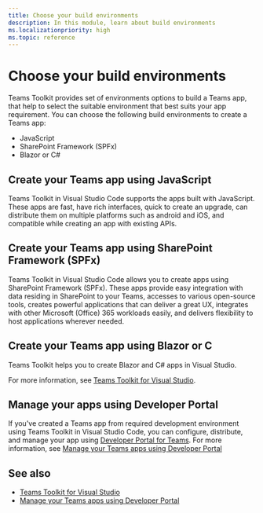 ```yaml
---
title: Choose your build environments
description: In this module, learn about build environments
ms.localizationpriority: high
ms.topic: reference
---
```


# Choose your build environments

Teams Toolkit provides set of environments options to build a Teams app, that help to select the suitable environment that best suits your app requirement. You can choose the following build environments to create a Teams app:

* JavaScript
* SharePoint Framework (SPFx)
* Blazor or C#

## Create your Teams app using JavaScript

Teams Toolkit in Visual Studio Code supports the apps built with JavaScript. These apps are fast, have rich interfaces, quick to create an upgrade, can distribute them on multiple platforms such as android and iOS, and compatible while creating an app with existing APIs.

## Create your Teams app using SharePoint Framework (SPFx)

Teams Toolkit in Visual Studio Code allows you to create apps using SharePoint Framework (SPFx). These apps provide easy integration with data residing in SharePoint to your Teams, accesses to various open-source tools, creates powerful applications that can deliver a great UX, integrates with other Microsoft (Office) 365 workloads easily, and delivers flexibility to host applications wherever needed.

## Create your Teams app using Blazor or C #

Teams Toolkit helps you to create Blazor and C# apps in Visual Studio.

For more information, see [Teams Toolkit for Visual Studio](visual-studio-overview.md).

## Manage your apps using Developer Portal

If you've created a Teams app from required development environment using Teams Toolkit in Visual Studio Code, you can configure, distribute, and manage your app using <a href="https://dev.teams.microsoft.com" target="_blank">Developer Portal for Teams</a>.
For more information, see [Manage your Teams apps using Developer Portal](../concepts/build-and-test/teams-developer-portal.md)

## See also

* [Teams Toolkit for Visual Studio](visual-studio-overview.md)
* [Manage your Teams apps using Developer Portal](../concepts/build-and-test/teams-developer-portal.md)
